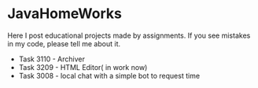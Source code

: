 # JavaHomeWorks
Here I post educational projects made by assignments. If you see mistakes in my code, please tell me about it.
* Task 3110 - Archiver 
* Task 3209 - HTML Editor( in work now)
* Task 3008 - local chat with a simple bot to request time
